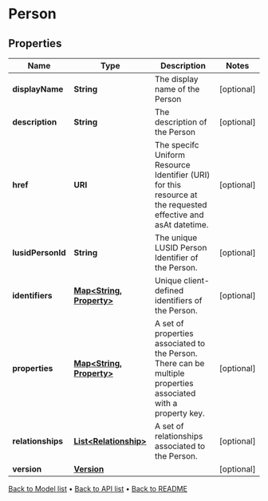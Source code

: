 

# Person


## Properties

| Name | Type | Description | Notes |
|------------ | ------------- | ------------- | -------------|
|**displayName** | **String** | The display name of the Person |  [optional] |
|**description** | **String** | The description of the Person |  [optional] |
|**href** | **URI** | The specifc Uniform Resource Identifier (URI) for this resource at the requested effective and asAt datetime. |  [optional] |
|**lusidPersonId** | **String** | The unique LUSID Person Identifier of the Person. |  [optional] |
|**identifiers** | [**Map&lt;String, Property&gt;**](Property.md) | Unique client-defined identifiers of the Person. |  [optional] |
|**properties** | [**Map&lt;String, Property&gt;**](Property.md) | A set of properties associated to the Person. There can be multiple properties associated with a property key. |  [optional] |
|**relationships** | [**List&lt;Relationship&gt;**](Relationship.md) | A set of relationships associated to the Person. |  [optional] |
|**version** | [**Version**](Version.md) |  |  [optional] |



[Back to Model list](../README.md#documentation-for-models) &#8226; [Back to API list](../README.md#documentation-for-api-endpoints) &#8226; [Back to README](../README.md)


